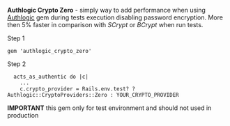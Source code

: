**Authlogic Crypto Zero** - simply way to add performance when using 
[Authlogic](https://github.com/binarylogic/authlogic) gem
during tests execution disabling password encryption. More then 5% faster in comparison with *SCrypt* or *BCrypt* when run tests.

Step 1
```
gem 'authlogic_crypto_zero'
```

Step 2
```
  acts_as_authentic do |c|
    ...
    c.crypto_provider = Rails.env.test? ? Authlogic::CryptoProviders::Zero : YOUR_CRYPTO_PROVIDER
```
**IMPORTANT** this gem only for test environment and should not used in production
